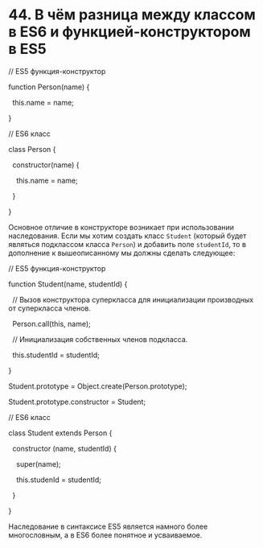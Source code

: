 # 44. В чём разница между классом в ES6 и функцией-конструктором в ES5

// ES5 функция-конструктор

function Person(name) {

  this.name = name;

}

// ES6 класс

class Person {

  constructor(name) {

    this.name = name;

  }

}

Основное отличие в конструкторе возникает при использовании наследования. Если мы хотим создать класс `Student` (который будет являться подклассом класса `Person`) и добавить поле `studentId`, то в дополнение к вышеописанному мы должны сделать следующее:

// ES5 функция-конструктор

function Student(name, studentId) {

  // Вызов конструктора суперкласса для инициализации производных от суперкласса членов.

  Person.call(this, name);

  // Инициализация собственных членов подкласса.

  this.studentId = studentId;

}

Student.prototype = Object.create(Person.prototype);

Student.prototype.constructor = Student;

// ES6 класс

class Student extends Person {

  constructor (name, studentId) {

    super(name);

    this.studenId = studentId;

  }

}

Наследование в синтаксисе ES5 является намного более многословным, а в ES6 более понятное и усваиваемое.
